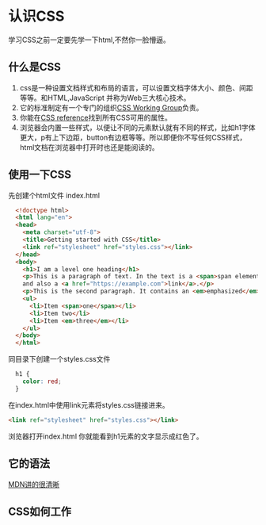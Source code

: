 # 认识CSS
学习CSS之前一定要先学一下html,不然你一脸懵逼。

## 什么是CSS
  1. css是一种设置文档样式和布局的语言，可以设置文档字体大小、颜色、间距等等。和HTML,JavaScript 并称为Web三大核心技术。
  2. 它的标准制定有一个专门的组织[CSS Working Group](https://www.w3.org/Style/CSS/)负责。
  3. 你能在[CSS reference](https://developer.mozilla.org/en-US/docs/Web/CSS/Reference)找到所有CSS可用的属性。
  4. 浏览器会内置一些样式，以便让不同的元素默认就有不同的样式，比如h1字体更大，p有上下边距，button有边框等等。所以即便你不写任何CSS样式，html文档在浏览器中打开时也还是能阅读的。

## 使用一下CSS
  先创建个html文件 index.html
  ```html
    <!doctype html>
    <html lang="en">
    <head>
      <meta charset="utf-8">
      <title>Getting started with CSS</title>
      <link ref="stylesheet" href="styles.css"></link>
    </head>
    <body>
      <h1>I am a level one heading</h1>
      <p>This is a paragraph of text. In the text is a <span>span element</span>
      and also a <a href="https://example.com">link</a>.</p>
      <p>This is the second paragraph. It contains an <em>emphasized</em> element.</p>
      <ul>
        <li>Item <span>one</span></li>
        <li>Item two</li>
        <li>Item <em>three</em></li>
      </ul>
    </body>
    </html>
  ```

  同目录下创建一个styles.css文件
  ```css
    h1 {
      color: red;
    }
  ```

  在index.html中使用link元素将styles.css链接进来。
  ```html
  <link ref="stylesheet" href="styles.css"></link>
  ```
  浏览器打开index.html 你就能看到h1元素的文字显示成红色了。

## 它的语法
  [MDN讲的很清晰](https://developer.mozilla.org/zh-CN/docs/Web/CSS/Syntax)

## CSS如何工作